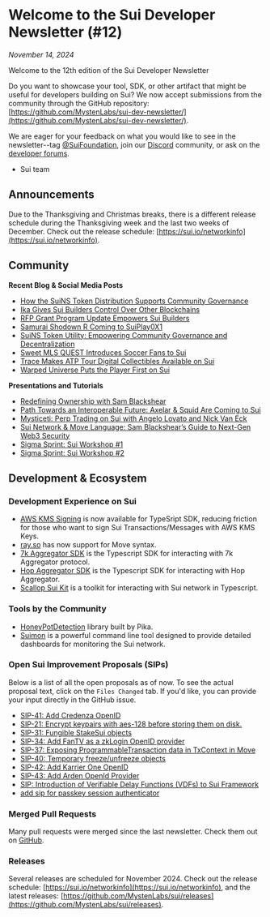 # Welcome to the Sui Developer Newsletter (#12)

_November 14, 2024_

Welcome to the 12th edition of the Sui Developer Newsletter 

Do you want to showcase your tool, SDK, or other artifact that might be useful for developers building on Sui? We now accept submissions from the community through the GitHub repository: [https://github.com/MystenLabs/sui-dev-newsletter/](https://github.com/MystenLabs/sui-dev-newsletter/).

We are eager for your feedback on what you would like to see in the newsletter--tag [@SuiFoundation](https://twitter.com/@SuiFoundation), join our [Discord](https://discord.gg/sui) community, or ask on the [developer forums](https://forums.sui.io/).

- Sui team

## Announcements
Due to the Thanksgiving and Christmas breaks, there is a different release schedule during the Thanksgiving week and the last two weeks of December. Check out the release schedule: [https://sui.io/networkinfo](https://sui.io/networkinfo).

## Community

**Recent Blog & Social Media Posts**
* [How the SuiNS Token Distribution Supports Community Governance](https://blog.sui.io/suins-ns-token-distribution-plan/)
* [Ika Gives Sui Builders Control Over Other Blockchains](https://blog.sui.io/ika-dwallet-mpc-network-interoperability/)
* [RFP Grant Program Update Empowers Sui Builders](https://blog.sui.io/revamp-request-for-grant-proposals/)
* [Samurai Shodown R Coming to SuiPlay0X1](https://blog.sui.io/samurai-showdown-suiplay0x1-lumiwave/)
* [SuiNS Token Utility: Empowering Community Governance and Decentralization](https://blog.sui.io/ns-token-utility/)
* [Sweet MLS QUEST Introduces Soccer Fans to Sui](https://blog.sui.io/sweet-mls-quest-soccer-nft-collectibles/)
* [Trace Makes ATP Tour Digital Collectibles Available on Sui](https://blog.sui.io/trace-digital-sports-collectibles/)
* [Warped Universe Puts the Player First on Sui](https://blog.sui.io/warped-universe-games-multi-genre-gameplay/)

**Presentations and Tutorials**
* [Redefining Ownership with Sam Blackshear](https://www.youtube.com/watch?v=aTBCWpQbrlY)
* [Path Towards an Interoperable Future: Axelar & Squid Are Coming to Sui](https://www.youtube.com/watch?v=CRX3xQHTzY4)
* [Mysticeti: Perp Trading on Sui with Angelo Lovato and Nick Van Eck](https://www.youtube.com/watch?v=y_h8FMb-N6E)
* [Sui Network & Move Language: Sam Blackshear’s Guide to Next-Gen Web3 Security](https://www.youtube.com/watch?v=AJgB0qCrCGc)
* [Sigma Sprint: Sui Workshop #1](https://www.youtube.com/watch?v=EP6EfaXcoE4)
* [Sigma Sprint: Sui Workshop #2](https://www.youtube.com/watch?v=k0KJiD3vQz4)

## Development & Ecosystem

### Development Experience on Sui
* [AWS KMS Signing](https://www.npmjs.com/package/@mysten/kms) is now available for TypeSript SDK, reducing friction for those who want to sign Sui Transactions/Messages with AWS KMS Keys.
* [ray.so](https://ray.so/) has now support for Move syntax.
* [7k Aggregator SDK](https://github.com/7k-ag/7k-sdk-ts) is the Typescript SDK for interacting with 7k Aggregator protocol.
* [Hop Aggregator SDK](https://docs.hop.ag/hop-sdk) is the Typescript SDK for interacting with Hop Aggregator.
* [Scallop Sui Kit](https://github.com/scallop-io/sui-kit) is a toolkit for interacting with Sui network in Typescript.

### Tools by the Community
* [HoneyPotDetection](https://github.com/SuiSec/HoneyPotDetectionOnSui) library built by Pika.
* [Suimon](https://github.com/bartosian/suimon) is a powerful command line tool designed to provide detailed dashboards for monitoring the Sui network.

### Open Sui Improvement Proposals (SIPs)

Below is a list of all the open proposals as of now. To see the actual proposal text, click on the `Files Changed` tab. If you'd like, you can provide your input directly in the GitHub issue.
* [SIP-41: Add Credenza OpenID](https://github.com/sui-foundation/sips/pull/41)
* [SIP-21: Encrypt keypairs with aes-128 before storing them on disk.](https://github.com/sui-foundation/sips/pull/21)
* [SIP-31: Fungible StakeSui objects](https://github.com/sui-foundation/sips/pull/31)
* [SIP-34: Add FanTV as a zkLogin OpenID provider](https://github.com/sui-foundation/sips/pull/34)
* [SIP-37: Exposing ProgrammableTransaction data in TxContext in Move](https://github.com/sui-foundation/sips/pull/37)
* [SIP-40: Temporary freeze/unfreeze objects](https://github.com/sui-foundation/sips/pull/40)
* [SIP-42: Add Karrier One OpenID](https://github.com/sui-foundation/sips/pull/42)
* [SIP-43: Add Arden OpenId Provider](https://github.com/sui-foundation/sips/pull/43)
* [SIP: Introduction of Verifiable Delay Functions (VDFs) to Sui Framework](https://github.com/sui-foundation/sips/pull/38)
* [add sip for passkey session authenticator](https://github.com/sui-foundation/sips/pull/36)

### Merged Pull Requests

Many pull requests were merged since the last newsletter. Check them out on [GitHub](https://github.com/search?q=is%3Apr%20-author%3Aapp%2Fsui-merge-bot%20org%3Amystenlabs%20repo%3Asui%20is%3Amerged%20merged%3A2024-09-16..2024-11-012&type=pullrequests).

### Releases
Several releases are scheduled for November 2024. Check out the release schedule: [https://sui.io/networkinfo](https://sui.io/networkinfo), and the latest releases: [https://github.com/MystenLabs/sui/releases](https://github.com/MystenLabs/sui/releases).
